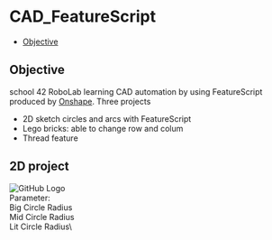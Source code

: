 # CAD_FeatureScript

* [Objective](#objective)

## Objective
school 42 RoboLab learning CAD automation by using FeatureScript produced by [Onshape](https://www.onshape.com/).
Three projects
* 2D sketch circles and arcs with FeatureScript
* Lego bricks: able to change row and colum
* Thread feature

## 2D project
![GitHub Logo](~/images/2D_Circles.png)\
Parameter:\
    Big Circle Radius\
    Mid Circle Radius\
    Lit Circle Radius\
